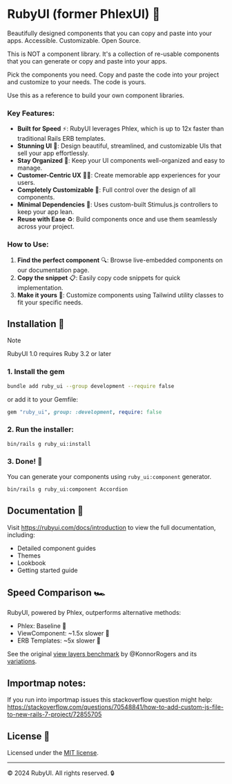 # RubyUI (former PhlexUI) 🚀

Beautifully designed components that you can copy and paste into your apps. Accessible. Customizable. Open Source.

This is NOT a component library. It's a collection of re-usable components that you can generate or copy and paste into your apps.

Pick the components you need. Copy and paste the code into your project and customize to your needs. The code is yours.

Use this as a reference to build your own component libraries.

### Key Features:

- **Built for Speed** ⚡: RubyUI leverages Phlex, which is up to 12x faster than traditional Rails ERB templates.
- **Stunning UI** 🎨: Design beautiful, streamlined, and customizable UIs that sell your app effortlessly.
- **Stay Organized** 📁: Keep your UI components well-organized and easy to manage.
- **Customer-Centric UX** 🧑‍💼: Create memorable app experiences for your users.
- **Completely Customizable** 🔧: Full control over the design of all components.
- **Minimal Dependencies** 🍃: Uses custom-built Stimulus.js controllers to keep your app lean.
- **Reuse with Ease** ♻️: Build components once and use them seamlessly across your project.

### How to Use:

1. **Find the perfect component** 🔍: Browse live-embedded components on our documentation page.
2. **Copy the snippet** 📋: Easily copy code snippets for quick implementation.
3. **Make it yours** 🎨: Customize components using Tailwind utility classes to fit your specific needs.

## Installation 🚀

> [!NOTE]
> RubyUI 1.0 requires Ruby 3.2 or later

### 1. Install the gem

```bash
bundle add ruby_ui --group development --require false
```

or add it to your Gemfile:

```ruby
gem "ruby_ui", group: :development, require: false
```

### 2. Run the installer:

```bash
bin/rails g ruby_ui:install
```

### 3. Done! 🎉

You can generate your components using `ruby_ui:component` generator.

```bash
bin/rails g ruby_ui:component Accordion
```

## Documentation 📖

Visit https://rubyui.com/docs/introduction to view the full documentation, including:

- Detailed component guides
- Themes
- Lookbook
- Getting started guide

## Speed Comparison 🏎️

RubyUI, powered by Phlex, outperforms alternative methods:

- Phlex: Baseline 🏁
- ViewComponent: ~1.5x slower 🚙
- ERB Templates: ~5x slower 🐢

See the original [view layers benchmark](https://github.com/KonnorRogers/view-layer-benchmarks) by @KonnorRogers and its [variations](https://github.com/KonnorRogers/view-layer-benchmarks/forks).

## Importmap notes:

If you run into importmap issues this stackoverflow question might help:
https://stackoverflow.com/questions/70548841/how-to-add-custom-js-file-to-new-rails-7-project/72855705

## License 📜

Licensed under the [MIT license](https://github.com/shadcn/ui/blob/main/LICENSE.md).

---

© 2024 RubyUI. All rights reserved. 🔒
